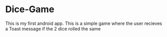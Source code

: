 # Dice-Game
This is my first android app.
This is a simple game where the user recieves a Toast message if the 2 dice rolled the same 
